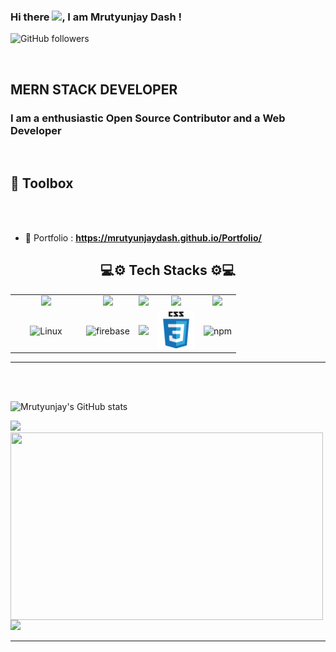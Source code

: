 ### Hi there <img src="https://raw.githubusercontent.com/MartinHeinz/MartinHeinz/master/wave.gif" width="30px">, <strong>I am Mrutyunjay Dash</strong> !
![GitHub followers](https://img.shields.io/github/followers/mrutyunjaydash?style=social)

<br>

<h2>MERN STACK DEVELOPER</h2>
<h3>I am a enthusiastic Open Source Contributor and a Web Developer</h3>
<br>

<h2>🧰 Toolbox</h2>
<br><br>

- 👨‍ Portfolio : **https://mrutyunjaydash.github.io/Portfolio/**
<h2 align='center'>💻⚙ Tech Stacks ⚙💻</h2>

<table width="100%">
<tr>
    <td align='center' width="100">
        <img src="https://github.com/abranhe/programming-languages-logos/blob/master/src/javascript/javascript.svg" width="80">
    </td>
    <td align='center'>
        <img src="https://user-images.githubusercontent.com/68724228/119315331-5cea3780-bc93-11eb-9bbf-bc2c9f083e00.png" width="60">
    </td>
    <td align='center'>
        <img src="https://git-scm.com/images/logos/downloads/Git-Icon-1788C.png" width="80">
    </td>
    <td align='center'>
        <img src="https://www.vectorlogo.zone/logos/nodejs/nodejs-ar21.svg" >
    </td>
    <td align='center'>
        <img src="https://user-images.githubusercontent.com/68724228/119316381-85266600-bc94-11eb-97ed-3dafb4eb7a43.png" width="80">
    </td>
</tr>
<tr>
    <td align='center'>
        <img src = 'https://cdn.worldvectorlogo.com/logos/linux-tux.svg' alt = 'Linux' height = '80' width = '80'/>
    </td>
    <td align='center'>
        <img src = 'https://cdn.worldvectorlogo.com/logos/firebase-1.svg' alt = 'firebase' height = '80' width = '80'/>
    </td>
    <td align='center'>
        <img src="https://image.flaticon.com/icons/png/512/732/732212.png" width="60">
    </td>
    <td align='center'>
        <img src="https://raw.githubusercontent.com/devicons/devicon/0d6c64dbbf311879f7d563bfc3ccf559f9ed111c/icons/css3/css3-original-wordmark.svg" width="60">
    </td>
    <td align='center'>
        <img src = 'https://cdn.worldvectorlogo.com/logos/npm.svg' alt = 'npm' height = '80' width = '80'/>
    </td>
</tr>
</table>

---

<br><br>

![Mrutyunjay's GitHub stats](https://github-readme-stats.vercel.app/api?username=mrutyunjaydash&count_private=true&theme=vue)


</p>
<p align="left">
<img height="300px" src="https://github-readme-stats.vercel.app/api/top-langs/?username=mrutyunjaydash&theme=vue">
<img align="left" height="300px" width="500px" src="https://github-readme-streak-stats.herokuapp.com/?user=mrutyunjaydash&theme=vue">
</p>
<img src="https://activity-graph.herokuapp.com/graph?username=mrutyunjaydash&bg_color=f5f5f5&color=000000&line=00b300&point=000000">

---
